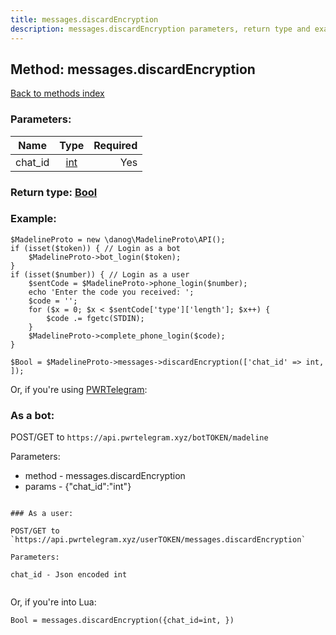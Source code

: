 ```yaml
---
title: messages.discardEncryption
description: messages.discardEncryption parameters, return type and example
---
```

## Method: messages.discardEncryption  
[Back to methods index](index.md)


### Parameters:

| Name     |    Type       | Required |
|----------|:-------------:|---------:|
|chat\_id|[int](../types/int.md) | Yes|


### Return type: [Bool](../types/Bool.md)

### Example:


```
$MadelineProto = new \danog\MadelineProto\API();
if (isset($token)) { // Login as a bot
    $MadelineProto->bot_login($token);
}
if (isset($number)) { // Login as a user
    $sentCode = $MadelineProto->phone_login($number);
    echo 'Enter the code you received: ';
    $code = '';
    for ($x = 0; $x < $sentCode['type']['length']; $x++) {
        $code .= fgetc(STDIN);
    }
    $MadelineProto->complete_phone_login($code);
}

$Bool = $MadelineProto->messages->discardEncryption(['chat_id' => int, ]);
```

Or, if you're using [PWRTelegram](https://pwrtelegram.xyz):

### As a bot:

POST/GET to `https://api.pwrtelegram.xyz/botTOKEN/madeline`

Parameters:

* method - messages.discardEncryption
* params - {"chat_id":"int"}

```

### As a user:

POST/GET to `https://api.pwrtelegram.xyz/userTOKEN/messages.discardEncryption`

Parameters:

chat_id - Json encoded int


```

Or, if you're into Lua:

```
Bool = messages.discardEncryption({chat_id=int, })
```


